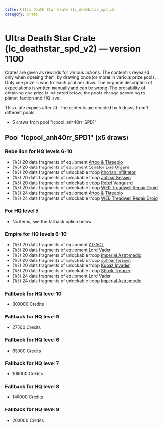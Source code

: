 ```yaml
---
title: Ultra Death Star Crate (lc_deathstar_spd_v2)
category: crate
---
```


# Ultra Death Star Crate (lc_deathstar_spd_v2) — version 1100

Crates are given as rewards for various actions. The content is revealed only when opening them, by drawing once (or more) in various prize pools. Only one prize is won for each pool per draw. The in-game description of expectations is written manually and can be wrong. The probability of obtaining one prize is indicated below; the pools change according to planet, faction and HQ level.

This crate expires after 7d. The contents are decided by 5 draws from 1 different pools.
  * 5 draws from pool "lcpool_anh40rr_SPD1"

## Pool "lcpool_anh40rr_SPD1" (x5 draws)

### Rebellion for HQ levels 6-10

  * (1/8) 20 data fragments of equipment [Artoo & Threepio](eqpRebelArtoo)
  * (1/8) 20 data fragments of equipment [Senator Leia Organa](eqpRebelDiplomat)
  * (1/8) 20 data fragments of unlockable troop [Ithorian Infiltrator](IthorianInfiltrator)
  * (1/8) 20 data fragments of unlockable troop [Johhar Kessen](RebelJohhar)
  * (1/8) 20 data fragments of unlockable troop [Rebel Vanguard](Vanguard)
  * (1/8) 20 data fragments of unlockable troop [WED Treadwell Repair Droid](Treadwell)
  * (1/8) 24 data fragments of equipment [Artoo & Threepio](eqpRebelArtoo)
  * (1/8) 24 data fragments of unlockable troop [WED Treadwell Repair Droid](Treadwell)

### For HQ level 5

  * No items, see the fallback option below

### Empire for HQ levels 6-10

  * (1/8) 20 data fragments of equipment [AT-ACT](eqpEmpireCargoGreatDane)
  * (1/8) 20 data fragments of equipment [Lord Vader](eqpEmpireLordVader)
  * (1/8) 20 data fragments of unlockable troop [Imperial Astromedic](R5Medic)
  * (1/8) 20 data fragments of unlockable troop [Johhar Kessen](EmpireJohhar)
  * (1/8) 20 data fragments of unlockable troop [Kubaz Invader](KubazInvader)
  * (1/8) 20 data fragments of unlockable troop [Shock Trooper](Shock)
  * (1/8) 24 data fragments of equipment [Lord Vader](eqpEmpireLordVader)
  * (1/8) 24 data fragments of unlockable troop [Imperial Astromedic](R5Medic)

### Fallback for HQ level 10

  * 300000 Credits

### Fallback for HQ level 5

  * 27000 Credits

### Fallback for HQ level 6

  * 65000 Credits

### Fallback for HQ level 7

  * 100000 Credits

### Fallback for HQ level 8

  * 140000 Credits

### Fallback for HQ level 9

  * 200000 Credits